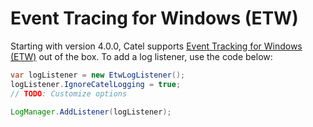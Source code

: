# Event Tracing for Windows (ETW)

Starting with version 4.0.0, Catel supports [Event Tracking for Windows (ETW)](http://msdn.microsoft.com/en-us/library/ms751538(v=vs.110).aspx) out of the box. To add a log listener, use the code below:

``` {.java data-syntaxhighlighter-params="brush: java; gutter: false; theme: Confluence" data-theme="Confluence" style="brush: java; gutter: false; theme: Confluence"}
var logListener = new EtwLogListener();
logListener.IgnoreCatelLogging = true;
// TODO: Customize options
 
LogManager.AddListener(logListener);
```
